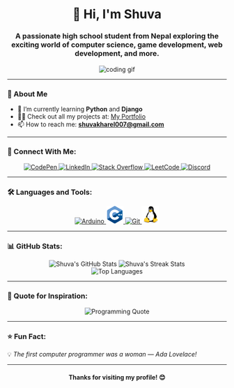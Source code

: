 <h1 align="center">👋 Hi, I'm Shuva</h1>
<h3 align="center">A passionate high school student from Nepal exploring the exciting world of computer science, game development, web development, and more.</h3>

<div align="center">
  <img align="center" src="https://i.pinimg.com/originals/e4/26/70/e426702edf874b181aced1e2fa5c6cde.gif" alt="coding gif" width="60%"/>
</div>

---

### 🌱 About Me
- 🌱 I’m currently learning **Python** and **Django**
- 👨‍💻 Check out all my projects at: [My Portfolio](https://shuva-kharel-portfolio.github.io/)
- 📫 How to reach me: **shuvakharel007@gmail.com**

---

### 🔗 Connect With Me:
<p align="center">
  <a href="https://codepen.io/shuva_kharel" target="_blank">
    <img src="https://img.shields.io/badge/CodePen-000000?style=for-the-badge&logo=codepen&logoColor=white" alt="CodePen" />
  </a>
  <a href="https://linkedin.com/in/shuva-kharel" target="_blank">
    <img src="https://img.shields.io/badge/LinkedIn-0077B5?style=for-the-badge&logo=linkedin&logoColor=white" alt="LinkedIn" />
  </a>
  <a href="https://stackoverflow.com/users/22784357" target="_blank">
    <img src="https://img.shields.io/badge/Stack%20Overflow-FE7A16?style=for-the-badge&logo=stackoverflow&logoColor=white" alt="Stack Overflow" />
  </a>
  <a href="https://www.leetcode.com/shuva__" target="_blank">
    <img src="https://img.shields.io/badge/LeetCode-FFA116?style=for-the-badge&logo=leetcode&logoColor=white" alt="LeetCode" />
  </a>
  <a href="https://discord.gg/R8mhjK3H6v" target="_blank">
    <img src="https://img.shields.io/badge/Discord-5865F2?style=for-the-badge&logo=discord&logoColor=white" alt="Discord" />
  </a>
</p>

---

### 🛠️ Languages and Tools:
<p align="center">
  <a href="https://www.arduino.cc/" target="_blank">
    <img src="https://cdn.worldvectorlogo.com/logos/arduino-1.svg" alt="Arduino" width="40" height="40"/>
  </a>
  <a href="https://www.w3schools.com/cpp/" target="_blank">
    <img src="https://raw.githubusercontent.com/devicons/devicon/master/icons/cplusplus/cplusplus-original.svg" alt="C++" width="40" height="40"/>
  </a>
  <a href="https://git-scm.com/" target="_blank">
    <img src="https://www.vectorlogo.zone/logos/git-scm/git-scm-icon.svg" alt="Git" width="40" height="40"/>
  </a>
  <a href="https://www.linux.org/" target="_blank">
    <img src="https://raw.githubusercontent.com/devicons/devicon/master/icons/linux/linux-original.svg" alt="Linux" width="40" height="40"/>
  </a>
</p>

---

### 📊 GitHub Stats:
<div align="center">
  <img src="https://github-readme-stats.vercel.app/api?username=shuva-kharel&show_icons=true&theme=dark&locale=en" alt="Shuva's GitHub Stats" />
  <img src="https://github-readme-streak-stats.herokuapp.com/?user=shuva-kharel&theme=dark" alt="Shuva's Streak Stats" />
</div>

<div align="center">
  <img src="https://github-readme-stats.vercel.app/api/top-langs?username=shuva-kharel&show_icons=true&theme=dark&layout=compact&locale=en" alt="Top Languages" />
</div>

---

### 🚀 Quote for Inspiration:
<p align="center">
  <img src="https://quotes-github-readme.vercel.app/api?type=horizontal&theme=dark" alt="Programming Quote" />
</p>

---

### ⭐ Fun Fact:
💡 *The first computer programmer was a woman — Ada Lovelace!*

---

<div align="center">
  <h4>Thanks for visiting my profile! 😊</h4>
</div>
